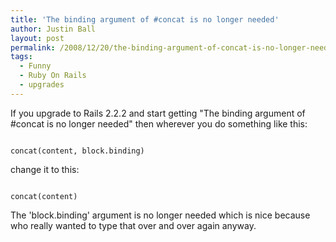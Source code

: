```yaml
---
title: 'The binding argument of #concat is no longer needed'
author: Justin Ball
layout: post
permalink: /2008/12/20/the-binding-argument-of-concat-is-no-longer-needed/
tags:
  - Funny
  - Ruby On Rails
  - upgrades
---
```


If you upgrade to Rails 2.2.2 and start getting "The binding argument of #concat is no longer needed"  then wherever you do something like this:
<pre><code class="ruby">
concat(content, block.binding)
</pre></code>

change it to this:
<pre><code class="ruby">
concat(content)
</pre></code>

The 'block.binding' argument is no longer needed which is nice because who really wanted to type that over and over again anyway.
